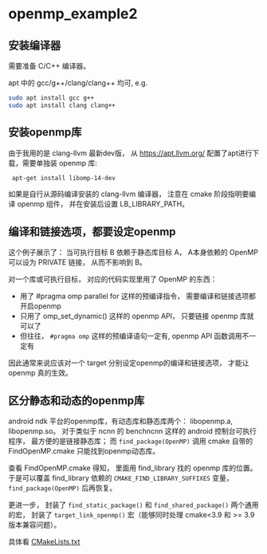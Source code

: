 # openmp_example2

## 安装编译器
需要准备 C/C++ 编译器。

apt 中的 gcc/g++/clang/clang++ 均可, e.g.

```bash
sudo apt install gcc g++
sudo apt install clang clang++
```

## 安装openmp库

由于我用的是 clang-llvm 最新dev版， 从 https://apt.llvm.org/ 配置了apt进行下载，需要单独装 openmp 库:
```bash
 apt-get install libomp-14-dev
```
如果是自行从源码编译安装的 clang-llvm 编译器， 注意在 cmake 阶段指明要编译 openmp 组件， 并在安装后设置 LB_LIBRARY_PATH。


## 编译和链接选项，都要设定openmp
这个例子展示了： 当可执行目标 B 依赖于静态库目标 A， A本身依赖的 OpenMP 可以设为 PRIVATE 链接， 从而不影响到 B。

对一个库或可执行目标， 对应的代码实现里用了 OpenMP 的东西：
- 用了 #pragma omp parallel for 这样的预编译指令， 需要编译和链接选项都开启openmp
- 只用了 omp_set_dynamic() 这样的 openmp API， 只要链接 openmp 库就可以了
- 但往往， `#pragma omp` 这样的预编译语句一定有, openmp API 函数调用不一定有

因此通常来说应该对一个 target 分别设定openmp的编译和链接选项， 才能让 openmp 真的生效。

## 区分静态和动态的openmp库
android ndk 平台的openmp库，有动态库和静态库两个： libopenmp.a, libopenmp.so。
对于类似于 ncnn 的 benchncnn 这样的 android 控制台可执行程序， 最方便的是链接静态库； 而 `find_package(OpenMP)` 调用 cmake 自带的 FindOpenMP.cmake 只能找到openmp动态库。

查看 FindOpenMP.cmake 得知， 里面用 find_library 找的 openmp 库的位置。于是可以覆盖 find_library 依赖的 `CMAKE_FIND_LIBRARY_SUFFIXES` 变量， `find_package(OpenMP)` 后再恢复。

更进一步， 封装了 `find_static_package()` 和 `find_shared_package()` 两个通用的宏， 封装了 `target_link_openmp()` 宏（能够同时处理 cmake<3.9 和 >= 3.9 版本兼容问题）。

具体看 [CMakeLists.txt](CMakeLists.txt)
